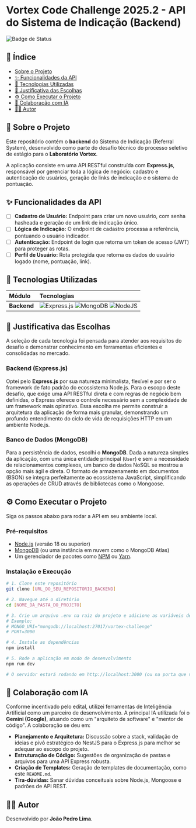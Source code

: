 # Vortex Code Challenge 2025.2 - API do Sistema de Indicação (Backend)

![Badge de Status](https://img.shields.io/badge/Status-Em%20Desenvolvimento-yellow?style=for-the-badge)

## 📑 Índice

- [Sobre o Projeto](#-sobre-o-projeto)
- [✨ Funcionalidades da API](#-funcionalidades-da-api)
- [🚀 Tecnologias Utilizadas](#-tecnologias-utilizadas)
- [🤔 Justificativa das Escolhas](#-justificativa-das-escolhas)
- [⚙️ Como Executar o Projeto](#️-como-executar-o-projeto)
- [🤝 Colaboração com IA](#-colaboração-com-ia)
- [👨‍💻 Autor](#-autor)

## 📖 Sobre o Projeto

Este repositório contém o **backend** do Sistema de Indicação (Referral System), desenvolvido como parte do desafio técnico do processo seletivo de estágio para o **Laboratório Vortex**.

A aplicação consiste em uma API RESTful construída com **Express.js**, responsável por gerenciar toda a lógica de negócio: cadastro e autenticação de usuários, geração de links de indicação e o sistema de pontuação.

## ✨ Funcionalidades da API

-   [ ] **Cadastro de Usuário:** Endpoint para criar um novo usuário, com senha hasheada e geração de um link de indicação único.
-   [ ] **Lógica de Indicação:** O endpoint de cadastro processa a referência, pontuando o usuário indicador.
-   [ ] **Autenticação:** Endpoint de login que retorna um token de acesso (JWT) para proteger as rotas.
-   [ ] **Perfil de Usuário:** Rota protegida que retorna os dados do usuário logado (nome, pontuação, link).

## 🚀 Tecnologias Utilizadas

| Módulo      | Tecnologias                                                                                                                                                                                                                         |
| :---------- | :---------------------------------------------------------------------------------------------------------------------------------------------------------------------------------------------------------------------------------- |
| **Backend** | ![Express.js](https://img.shields.io/badge/express.js-%23404d59.svg?style=for-the-badge&logo=express&logoColor=%2361DAFB) ![MongoDB](https://img.shields.io/badge/MongoDB-%2347A248.svg?style=for-the-badge&logo=mongodb&logoColor=white) ![NodeJS](https://img.shields.io/badge/node.js-6DA55F?style=for-the-badge&logo=node.js&logoColor=white) |

## 🤔 Justificativa das Escolhas

A seleção de cada tecnologia foi pensada para atender aos requisitos do desafio e demonstrar conhecimento em ferramentas eficientes e consolidadas no mercado.

### Backend (Express.js)
Optei pelo **Express.js** por sua natureza minimalista, flexível e por ser o framework de fato padrão do ecossistema Node.js. Para o escopo deste desafio, que exige uma API RESTful direta e com regras de negócio bem definidas, o Express oferece o controle necessário sem a complexidade de um framework mais opinativo. Essa escolha me permite construir a arquitetura da aplicação de forma mais granular, demonstrando um profundo entendimento do ciclo de vida de requisições HTTP em um ambiente Node.js.

### Banco de Dados (MongoDB)
Para a persistência de dados, escolhi o **MongoDB**. Dada a natureza simples da aplicação, com uma única entidade principal (`User`) e sem a necessidade de relacionamentos complexos, um banco de dados NoSQL se mostrou a opção mais ágil e direta. O formato de armazenamento em documentos (BSON) se integra perfeitamente ao ecossistema JavaScript, simplificando as operações de CRUD através de bibliotecas como o Mongoose.

## ⚙️ Como Executar o Projeto

Siga os passos abaixo para rodar a API em seu ambiente local.

### Pré-requisitos

-   [Node.js](https://nodejs.org/) (versão 18 ou superior)
-   [MongoDB](https://www.mongodb.com/try/download/community) (ou uma instância em nuvem como o MongoDB Atlas)
-   Um gerenciador de pacotes como [NPM](https://www.npmjs.com/) ou [Yarn](https://yarnpkg.com/).

### Instalação e Execução

```bash
# 1. Clone este repositório
git clone [URL_DO_SEU_REPOSITORIO_BACKEND]

# 2. Navegue até o diretório
cd [NOME_DA_PASTA_DO_PROJETO]

# 3. Crie um arquivo .env na raiz do projeto e adicione as variáveis de ambiente
# Exemplo:
# MONGO_URI="mongodb://localhost:27017/vortex-challenge"
# PORT=3000

# 4. Instale as dependências
npm install

# 5. Rode a aplicação em modo de desenvolvimento
npm run dev

# O servidor estará rodando em http://localhost:3000 (ou na porta que você definiu)
```

## 🤝 Colaboração com IA

Conforme incentivado pelo edital, utilizei ferramentas de Inteligência Artificial como um parceiro de desenvolvimento. A principal IA utilizada foi o **Gemini (Google)**, atuando como um "arquiteto de software" e "mentor de código". A colaboração se deu em:
- **Planejamento e Arquitetura:** Discussão sobre a stack, validação de ideias e pivô estratégico do NestJS para o Express.js para melhor se adequar ao escopo do projeto.
- **Estruturação de Código:** Sugestões de organização de pastas e arquivos para uma API Express robusta.
- **Criação de Templates:** Geração de templates de documentação, como este `README.md`.
- **Tira-dúvidas:** Sanar dúvidas conceituais sobre Node.js, Mongoose e padrões de API REST.

## 👨‍💻 Autor

Desenvolvido por **João Pedro Lima**.
